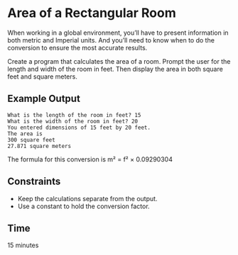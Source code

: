 Area of a Rectangular Room
==========================
When working in a global environment, you’ll have to present information in both metric and Imperial units. And you’ll need to know when to do the conversion to ensure the most accurate results.

Create a program that calculates the area of a room. Prompt the user for the length and width of the room in feet. Then display the area in both square feet and square meters.

Example Output
--------------
```
What is the length of the room in feet? 15
What is the width of the room in feet? 20
You entered dimensions of 15 feet by 20 feet.
The area is
300 square feet
27.871 square meters
```

The formula for this conversion is
m² = f² × 0.09290304

Constraints
-----------
* Keep the calculations separate from the output.
* Use a constant to hold the conversion factor.


Time
----
15 minutes
